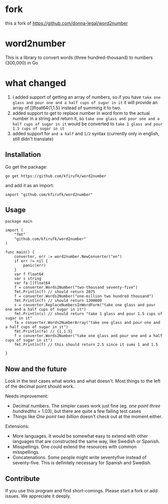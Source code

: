 # fork

this a fork of https://github.com/donna-legal/word2number

# word2number

This is a library to convert words (three hundred-thousand) to numbers (300,000) in Go

# what changed

1. I added support of getting an array of numbers, so if you have `take one glass and pour one and a half cups of sugar in it`
it will provide an array of []float64{1,1.5} instead of summing it to two.
2. added support to get to replace number in word form to the actual number in a string and return it, so `take one glass and pour one and a half cups of sugar in it`  would be converted to `take 1 glass and pour 1.5 cups of sugar in it`
3. added support for `and a half` and `1/2` syntax (currently only in english, still didn't translate)

## Installation

Go get the package:

`go get https://github.com/kfirufk/word2number`

and add it as an import:

```golang
import "github.com/kfirufk/word2number"
```

## Usage

```golang
package main

import (
    "fmt"
    "github.com/kfirufk/word2number"
)

func main() {
    converter, err := word2number.NewConverter("en")
    if err != nil {
        panic(err)
    }
    var f float64
	var s string
	var fa []float64
    f = converter.Words2Number("two-thousand seventy-five")
    fmt.Println(f) // should return 2075
    f = converter.Words2Number("one-million two hundred thousand")
    fmt.Println(f) // should return 1200000
	s = converter.ReplaceNumbersInWordForm("take one glass and pour one and a half cups of sugar in it")
	fmt.Println(s) // should return "take 1 glass and pour 1.5 cups of sugar in it"
	fa = converter.Words2NumberArray("take one glass and pour one and a half cups of sugar in it")
	fmt.Println(fa) // {1,1.5}
	f = converter.Words2Number("take one glass and pour one and a half cups of sugar in it")
	fmt.Println(f) // this should return 2.5 since it sums 1 and 1.5

}
```

## Now and the future

Look in the test cases what works and what doesn't.
Most things to the left of the decimal point should work.

Needs improvement:

* Decimal numbers. The simpler cases work just fine (eg. _one point three hundredths_ = 1.03), but there are quite a few failing test cases
* Things like _One point two billion_ doesn't check out at the moment either.

Extensions:

* More languages. It would be somewhat easy to extend with other languages that are constructed the same way, like Swedish or Spanish.
* Misspellings. One could extend the resources with common misspellings.
* Concatenations. Some people might write seventyfive instead of seventy-five. This is definitely necessary for Spanish and Swedish.

## Contribute

If you use this program and find short-comings. Please start a fork or add issues. We appreciate it deeply.
